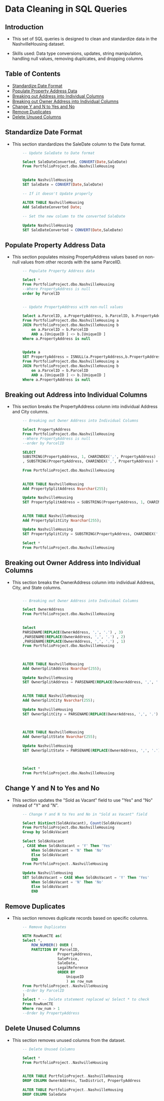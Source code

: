 # Data Cleaning in SQL Queries

## Introduction
- This set of SQL queries is designed to clean and standardize data in the NashvilleHousing dataset.

- Skills used: Data type conversions, updates, string manipulation, handling null values, removing duplicates, and dropping columns

## Table of Contents
- [Standardize Date Format](#standardize-date-format)
- [Populate Property Address Data](#populate-property-address-data)
- [Breaking out Address into Individual Columns](#breaking-out-address-into-individual-columns)
- [Breaking out Owner Address into Individual Columns](#breaking-out-owner-address-into-individual-columns)
- [Change Y and N to Yes and No](#change-y-and-n-to-yes-and-no)
- [Remove Duplicates](#remove-duplicates)
- [Delete Unused Columns](#delete-unused-columns)

## Standardize Date Format
- This section standardizes the SaleDate column to the Date format.
```sql
        -- Update SaleDate to Date format

        Select SaleDateConverted, CONVERT(Date,SaleDate)
        From PortfolioProject.dbo.NashvilleHousing
        
        
        Update NashvilleHousing
        SET SaleDate = CONVERT(Date,SaleDate)
        
        -- If it doesn't Update properly
        
        ALTER TABLE NashvilleHousing
        Add SaleDateConverted Date;
    
        -- Set the new column to the converted SaleDate
        
        Update NashvilleHousing
        SET SaleDateConverted = CONVERT(Date,SaleDate)
```

## Populate Property Address Data
- This section populates missing PropertyAddress values based on non-null values from other records with the same ParcelID.
```sql
        -- Populate Property Address data

        Select *
        From PortfolioProject.dbo.NashvilleHousing
        --Where PropertyAddress is null
        order by ParcelID
        
        
        -- Update PropertyAddress with non-null values

        Select a.ParcelID, a.PropertyAddress, b.ParcelID, b.PropertyAddress, ISNULL(a.PropertyAddress,b.PropertyAddress)
        From PortfolioProject.dbo.NashvilleHousing a
        JOIN PortfolioProject.dbo.NashvilleHousing b
        	on a.ParcelID = b.ParcelID
        	AND a.[UniqueID ] <> b.[UniqueID ]
        Where a.PropertyAddress is null
        
        
        Update a
        SET PropertyAddress = ISNULL(a.PropertyAddress,b.PropertyAddress)
        From PortfolioProject.dbo.NashvilleHousing a
        JOIN PortfolioProject.dbo.NashvilleHousing b
        	on a.ParcelID = b.ParcelID
        	AND a.[UniqueID ] <> b.[UniqueID ]
        Where a.PropertyAddress is null
```
## Breaking out Address into Individual Columns
- This section breaks the PropertyAddress column into individual Address and City columns.
```sql
        -- Breaking out Owner Address into Individual Columns

        Select PropertyAddress
        From PortfolioProject.dbo.NashvilleHousing
        --Where PropertyAddress is null
        --order by ParcelID
        
        SELECT
        SUBSTRING(PropertyAddress, 1, CHARINDEX(',', PropertyAddress) -1 ) as Address
        , SUBSTRING(PropertyAddress, CHARINDEX(',', PropertyAddress) + 1 , LEN(PropertyAddress)) as Address
        
        From PortfolioProject.dbo.NashvilleHousing
        
        
        ALTER TABLE NashvilleHousing
        Add PropertySplitAddress Nvarchar(255);
        
        Update NashvilleHousing
        SET PropertySplitAddress = SUBSTRING(PropertyAddress, 1, CHARINDEX(',', PropertyAddress) -1 )
        
        
        ALTER TABLE NashvilleHousing
        Add PropertySplitCity Nvarchar(255);
        
        Update NashvilleHousing
        SET PropertySplitCity = SUBSTRING(PropertyAddress, CHARINDEX(',', PropertyAddress) + 1 , LEN(PropertyAddress))
              
        Select *
        From PortfolioProject.dbo.NashvilleHousing


```       
## Breaking out Owner Address into Individual Columns
- This section breaks the OwnerAddress column into individual Address, City, and State columns.
```sql          

        -- Breaking out Owner Address into Individual Columns

        Select OwnerAddress
        From PortfolioProject.dbo.NashvilleHousing
        
        
        Select
        PARSENAME(REPLACE(OwnerAddress, ',', '.') , 3)
        ,PARSENAME(REPLACE(OwnerAddress, ',', '.') , 2)
        ,PARSENAME(REPLACE(OwnerAddress, ',', '.') , 1)
        From PortfolioProject.dbo.NashvilleHousing
        
        
        
        ALTER TABLE NashvilleHousing
        Add OwnerSplitAddress Nvarchar(255);
        
        Update NashvilleHousing
        SET OwnerSplitAddress = PARSENAME(REPLACE(OwnerAddress, ',', '.') , 3)
        
        
        ALTER TABLE NashvilleHousing
        Add OwnerSplitCity Nvarchar(255);
        
        Update NashvilleHousing
        SET OwnerSplitCity = PARSENAME(REPLACE(OwnerAddress, ',', '.') , 2)
        
        
        
        ALTER TABLE NashvilleHousing
        Add OwnerSplitState Nvarchar(255);
        
        Update NashvilleHousing
        SET OwnerSplitState = PARSENAME(REPLACE(OwnerAddress, ',', '.') , 1)
        
        
        
        Select *
        From PortfolioProject.dbo.NashvilleHousing
```
## Change Y and N to Yes and No
- This section updates the "Sold as Vacant" field to use "Yes" and "No" instead of "Y" and "N".
```sql
        -- Change Y and N to Yes and No in "Sold as Vacant" field

        Select Distinct(SoldAsVacant), Count(SoldAsVacant)
        From PortfolioProject.dbo.NashvilleHousing
        Group by SoldAsVacant
        
        Select SoldAsVacant
        , CASE When SoldAsVacant = 'Y' Then 'Yes'
        	When SoldAsVacant = 'N' Then 'No'
        	Else SoldAsVacant
        	END
        From PortfolioProject..NashvilleHousing
        
        Update NashvilleHousing
        SET SoldAsVacant = CASE When SoldAsVacant = 'Y' Then 'Yes'
        	When SoldAsVacant = 'N' Then 'No'
        	Else SoldAsVacant
        	END
```
## Remove Duplicates
- This section removes duplicate records based on specific columns.
```sql
        -- Remove Duplicates

        WITH RowNumCTE as(
        Select *,
        	ROW_NUMBER() OVER (
        	PARTITION BY ParcelID,
        				PropertyAddress,
        				SalePrice,
        				SaleDate,
        				LegalReference
        				ORDER BY 
        					UniqueID
        					) as row_num
        From PortfolioProject..NashvilleHousing
        --Order by ParcelID
        )
        Select * -- Delete statement replaced w/ Select * to check
        From RowNumCTE
        Where row_num > 1
        --Order by PropertyAddress
```
## Delete Unused Columns
- This section removes unused columns from the dataset.
```sql
        -- Delete Unused Columns

        Select *
        From PortfolioProject..NashvilleHousing
        
        
        ALTER TABLE PortfolioProject..NashvilleHousing
        DROP COLUMN OwnerAddress, TaxDistrict, PropertyAddress
        
        ALTER TABLE PortfolioProject..NashvilleHousing
        DROP COLUMN Saledate
```
